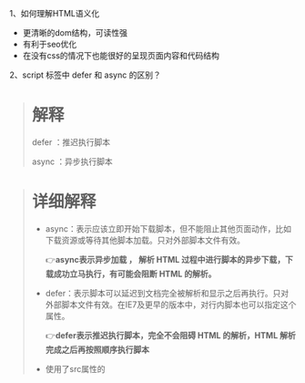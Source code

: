 1、如何理解HTML语义化

- 更清晰的dom结构，可读性强
- 有利于seo优化
- 在没有css的情况下也能很好的呈现页面内容和代码结构

2、script 标签中 defer 和 async 的区别？

> # 解释
>
> defer ：推迟执行脚本
>
> async ：异步执行脚本

> # 详细解释
>
> - async：表示应该立即开始下载脚本，但不能阻止其他页面动作，比如下载资源或等待其他脚本加载。只对外部脚本文件有效。
>
>   👉**async表示异步加载 ， 解析 HTML 过程中进行脚本的异步下载，下载成功立马执行，有可能会阻断 HTML 的解析。**
>
> - defer：表示脚本可以延迟到文档完全被解析和显示之后再执行。只对外部脚本文件有效。在IE7及更早的版本中，对行内脚本也可以指定这个属性。
>
>   👉**defer表示推迟执行脚本，完全不会阻碍 HTML 的解析，HTML 解析完成之后再按照顺序执行脚本**
>
> - 使用了src属性的<script>元素<font color="red">不应该</font>再在`<script>和</script>`标签中再包含其他JavaScript代码。如果两者都提供的话，则浏览器只会下载并执行脚本文件，从而忽略行内代码。

3、src和href的区别

> - src： 表示对资源的引用，它指向的内容会嵌入到当前标签所在的位置。src会将其指向的资源下载并应⽤到⽂档内，如请求js脚本。当浏览器解析到该元素时，**会暂停其他资源的下载和处理**，直到将该资源加载、编译、执⾏完毕，所以⼀般js脚本会放在页面底部。
> - href： 表示超文本引用，它指向一些网络资源，建立和当前元素或本文档的链接关系。当浏览器识别到它他指向的⽂件时，就会并⾏下载资源，**不会停⽌对当前⽂档的处理**。 常用在a、link等标签上。

4、常⽤的meta标签有哪些

> mete标签有name和content属性，用于描述	网页文档属性
>
> 常用的mete标签有 
>
> - **charset**： 表示文档编码类型
> - **keywords**：表示关键词
> - **description**:表示页面描述
> - **viewport**：适配移动端，可以控制视口的大小和比例

